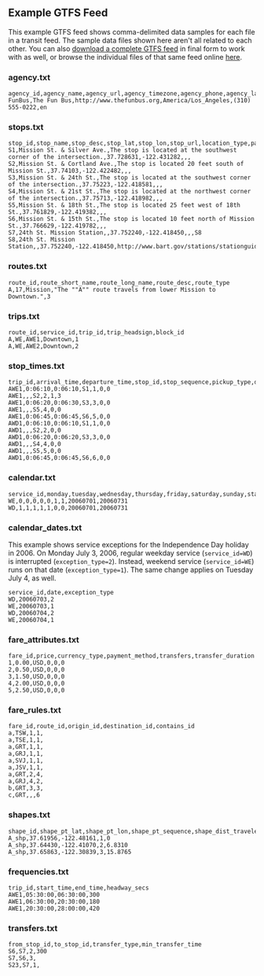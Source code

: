 ## Example GTFS Feed

This example GTFS feed shows comma-delimited data samples for each file in a transit feed. The sample data files shown here aren't all related to each other. You can also [download a complete GTFS feed](sample-feed-1.zip) in final form to work with as well, or browse the individual files of that same feed online [here](sample-feed-1).

### agency.txt

~~~
agency_id,agency_name,agency_url,agency_timezone,agency_phone,agency_lang
FunBus,The Fun Bus,http://www.thefunbus.org,America/Los_Angeles,(310) 555-0222,en
~~~

### stops.txt

~~~
stop_id,stop_name,stop_desc,stop_lat,stop_lon,stop_url,location_type,parent_station
S1,Mission St. & Silver Ave.,The stop is located at the southwest corner of the intersection.,37.728631,-122.431282,,,
S2,Mission St. & Cortland Ave.,The stop is located 20 feet south of Mission St.,37.74103,-122.422482,,,
S3,Mission St. & 24th St.,The stop is located at the southwest corner of the intersection.,37.75223,-122.418581,,,
S4,Mission St. & 21st St.,The stop is located at the northwest corner of the intersection.,37.75713,-122.418982,,,
S5,Mission St. & 18th St.,The stop is located 25 feet west of 18th St.,37.761829,-122.419382,,,
S6,Mission St. & 15th St.,The stop is located 10 feet north of Mission St.,37.766629,-122.419782,,,
S7,24th St. Mission Station,,37.752240,-122.418450,,,S8
S8,24th St. Mission Station,,37.752240,-122.418450,http://www.bart.gov/stations/stationguide/stationoverview_24st.asp,1,
~~~

### routes.txt

~~~
route_id,route_short_name,route_long_name,route_desc,route_type
A,17,Mission,"The ""A"" route travels from lower Mission to Downtown.",3
~~~

### trips.txt

~~~
route_id,service_id,trip_id,trip_headsign,block_id
A,WE,AWE1,Downtown,1
A,WE,AWE2,Downtown,2
~~~

### stop_times.txt

~~~
trip_id,arrival_time,departure_time,stop_id,stop_sequence,pickup_type,drop_off_type
AWE1,0:06:10,0:06:10,S1,1,0,0
AWE1,,,S2,2,1,3
AWE1,0:06:20,0:06:30,S3,3,0,0
AWE1,,,S5,4,0,0
AWE1,0:06:45,0:06:45,S6,5,0,0
AWD1,0:06:10,0:06:10,S1,1,0,0
AWD1,,,S2,2,0,0
AWD1,0:06:20,0:06:20,S3,3,0,0
AWD1,,,S4,4,0,0
AWD1,,,S5,5,0,0
AWD1,0:06:45,0:06:45,S6,6,0,0
~~~

### calendar.txt

~~~
service_id,monday,tuesday,wednesday,thursday,friday,saturday,sunday,start_date,end_date
WE,0,0,0,0,0,1,1,20060701,20060731
WD,1,1,1,1,1,0,0,20060701,20060731
~~~

### calendar_dates.txt

This example shows service exceptions for the Independence Day holiday in 2006. On Monday July 3, 2006, regular weekday service (`service_id=WD`) is interrupted (`exception_type=2`). Instead, weekend service (`service_id=WE`) runs on that date (`exception_type=1`). The same change applies on Tuesday July 4, as well.

~~~
service_id,date,exception_type
WD,20060703,2
WE,20060703,1
WD,20060704,2
WE,20060704,1
~~~

### fare_attributes.txt

~~~
fare_id,price,currency_type,payment_method,transfers,transfer_duration
1,0.00,USD,0,0,0
2,0.50,USD,0,0,0
3,1.50,USD,0,0,0
4,2.00,USD,0,0,0
5,2.50,USD,0,0,0
~~~

### fare_rules.txt

~~~
fare_id,route_id,origin_id,destination_id,contains_id
a,TSW,1,1,
a,TSE,1,1,
a,GRT,1,1,
a,GRJ,1,1,
a,SVJ,1,1,
a,JSV,1,1,
a,GRT,2,4,
a,GRJ,4,2,
b,GRT,3,3,
c,GRT,,,6
~~~

### shapes.txt

~~~
shape_id,shape_pt_lat,shape_pt_lon,shape_pt_sequence,shape_dist_traveled
A_shp,37.61956,-122.48161,1,0
A_shp,37.64430,-122.41070,2,6.8310
A_shp,37.65863,-122.30839,3,15.8765
~~~

### frequencies.txt

~~~
trip_id,start_time,end_time,headway_secs
AWE1,05:30:00,06:30:00,300
AWE1,06:30:00,20:30:00,180
AWE1,20:30:00,28:00:00,420
~~~

### transfers.txt

~~~
from_stop_id,to_stop_id,transfer_type,min_transfer_time
S6,S7,2,300
S7,S6,3,
S23,S7,1,
~~~
